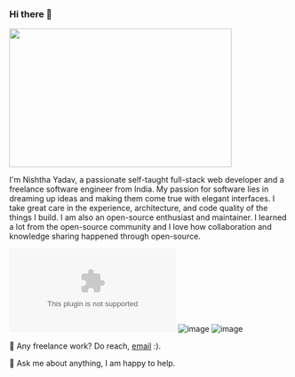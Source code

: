 ### Hi there 👋
<div>
  <img src="https://github.com/abhisheknaiidu/abhisheknaiidu/raw/master/code.gif?raw=true" height="250" width="400">                               
<p> I'm Nishtha Yadav, a passionate self-taught full-stack web developer and a freelance software engineer from India.
My passion for software lies in dreaming up ideas and making them come true with elegant interfaces. I take great care in the experience, 
architecture, and code quality of the things I build. I am also an open-source enthusiast and maintainer. I learned a lot from the open-source community
and I love how collaboration and knowledge sharing happened through open-source.</p>
</div>

![image](https://github.com/Nishthayadava/Nishthayadava/assets/95894895/6ecc1816-c39b-433e-90eb-3a29581b8c51/mailto:nishtha0310yadava@gmail.com)
![image](https://github.com/Nishthayadava/Nishthayadava/assets/95894895/99947105-5cdf-408d-9031-26a882a9f6f8/www.linkedin.com/in/nishtha-yadav-ab66001b0)
![image](https://github.com/Nishthayadava/Nishthayadava/assets/95894895/41acbe6a-87bc-4e65-99c2-0e61d14f6115)



💼 Any freelance work? Do reach, <a href="mailto:nishtha0310yadava@gmail.com">email</a> :). 

💬 Ask me about anything, I am happy to help.    



